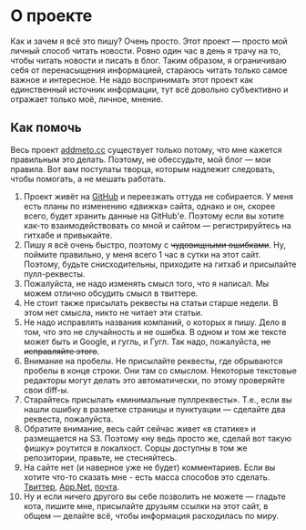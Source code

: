 # О проекте

Как и зачем я всё это пишу? Очень просто. Этот проект — просто мой личный способ читать новости. Ровно один час в день я трачу на то, чтобы читать новости и писать в блог. Таким образом, я ограничиваю себя от перенасыщения информацией, стараюсь читать только самое важное и интересное. Не надо воспринимать этот проект как единственный источник информации, тут всё довольно субъективно и отражает только моё, личное, мнение.

## Как помочь

Весь проект [addmeto.cc](http://addmeto.cc) существует только потому, что мне кажется правильным это делать. Поэтому, не обессудьте, мой блог — мои правила. Вот вам постулаты творца, которым надлежит следовать, чтобы помогать, а не мешать работать.

1. Проект живёт на [GitHub](http://github.com/bobuk/addmeto.cc) и переезжать оттуда не собирается. У меня есть планы по изменению «движка» сайта, однако и он, скорее всего, будет хранить данные на GitHub'е. Поэтому если вы хотите как-то взаимодействовать со мной и сайтом — регистрируйтесь на гитхабе и привыкайте.
2. Пишу я всё очень быстро, поэтому с ~~чудовищными ошибками~~. Ну, поймите правильно, у меня всего 1 час в сутки на этот сайт. Поэтому, будьте снисходительны, приходите на гитхаб и присылайте пулл-реквесты.
3. Пожалуйста, не надо изменять смысл того, что я написал. Мы можем отлично обсудить смысл в твиттере.
4. Не стоит также присылать реквесты на статьи старше недели. В этом нет смысла, никто не читает эти статьи.
5. Не надо исправлять названия компаний, о которых я пишу. Дело в том, что это не случайность и не ошибка. В одном и том же тексте может быть и Google, и гугль, и Гугл. Так надо, пожалуйста, ~~не исправляйте этого~~.
6. Внимание на пробелы. Не присылайте реквесты, где обрываются пробелы в конце строки. Они там со смыслом. Некоторые текстовые редакторы могут делать это автоматически, по этому проверяйте свои diff-ы.
7. Старайтесь присылать «минимальные пуллреквесты». Т.е., если вы нашли ошибку в разметке страницы и пунктуации — сделайте два реквеста, пожалуйста.
8. Обратите внимание, весь сайт сейчас живет «в статике» и размещается на S3. Поэтому «ну ведь просто же, сделай вот такую фишку» роутится в локалхост. Сорцы доступны в том же репозитории, правьте, не стесняйтесь.
9. На сайте нет (и наверное уже не будет) комментариев. Если вы хотите что-то сказать мне - есть масса способов это сделать. [Твиттер](http://twitter.com/bobuk), [App.Net](http://alpha.app.net/bobuk), [почта](mailto:thebobuk@ya.ru).
10. Ну и если ничего другого вы себе позволить не можете — гладьте кота, пишите мне, присылайте друзьям ссылки на этот сайт, в общем — делайте всё, чтобы информация расходилась по миру.
